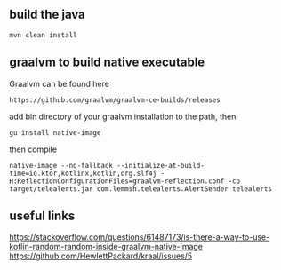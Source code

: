 ## build the java
```
mvn clean install
```

## graalvm to build native executable

Graalvm can be found here
```
https://github.com/graalvm/graalvm-ce-builds/releases
```

add bin directory of your graalvm installation to the path, then
```
gu install native-image
```

then compile
```
native-image --no-fallback --initialize-at-build-time=io.ktor,kotlinx,kotlin,org.slf4j -H:ReflectionConfigurationFiles=graalvm-reflection.conf -cp target/telealerts.jar com.lemmsh.telealerts.AlertSender telealerts
```


## useful links

https://stackoverflow.com/questions/61487173/is-there-a-way-to-use-kotlin-random-random-inside-graalvm-native-image
https://github.com/HewlettPackard/kraal/issues/5
